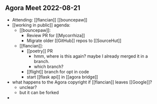 ## Agora Meet 2022-08-21
- Attending: [[flancian]] [[bouncepaw]]
- [[working in public]] agenda:
    - [[bouncepaw]]:
        - Review PR for [[Mycorrhiza]]
        - Migrate older [[GitHub]] repos to [[SourceHut]]
    - [[flancian]]:
        - [[poetry]] PR
            - hmm, where is this again? maybe I already merged it in a branch.
            - which branch?
        - [[flight]] branch for opt in code 
        - start [[flask api]] in [[agora bridge]]
- what happens to the Agora copyright if [[flancian]] leaves [[Google]]?
    - unclear?
    - but it can be forked
- 
  